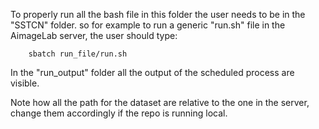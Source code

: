 To properly run all the bash file in this folder the user needs to be in the "SSTCN" folder.
so for example to run a generic "run.sh" file in the AimageLab server, the user should type:


        sbatch run_file/run.sh


In the "run_output" folder all the output of the scheduled process are visible.


Note how all the path for the dataset are relative to the one in the server, change them accordingly if the repo is running local.